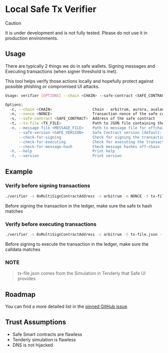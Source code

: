# Local Safe Tx Verifier

> [!CAUTION]
> It is under development and is not fully tested. Please do not use it in production environments.

## Usage

There are typically 2 things we do in safe wallets. Signing messages and Executing transactions (when signer threshold is met).

This tool helps verify those actions locally and hopefully protect against possible phishing or compromised UI attacks. 

```bash
Usage: verifier [OPTIONS] --chain <CHAIN> --safe-contract <SAFE_CONTRACT>

Options:
  -c, --chain <CHAIN>                  Chain - arbitrum, aurora, avalanche, base, blast, bsc, celo, ethereum, gnosis, linea, mantle, optimism, polygon, scroll, sepolia, worldchain, xlayer, zksync, base-sepolia, gnosis-chiado, polygon-zkevm
  -n, --nonce <NONCE>                  Transaction nonce of the safe contract
  -s, --safe-contract <SAFE_CONTRACT>  Address of the safe contract
  -t, --tx-file <TX_FILE>              Path to JSON file containing the input from Tenderly's simulation summary
  -m, --message-file <MESSAGE_FILE>    Path to message file for offchain message hashes
      --safe-version <SAFE_VERSION>    Safe Contract version [default: 1.3.0]
      --check-for-signing              Check for signing the transaction
      --check-for-executing            Check for executing the transaction
      --check-for-message-hash         Check message hashes off-chain
  -h, --help                           Print help
  -V, --version                        Print version
```

## Example 

### Verify before signing transactions

```bash
./verifier -s 0xMultiSignContractAddress -c arbitrum -n NONCE -t tx-file.json --check-for-signing
```
Before signing the transaction in the ledger, make sure the safe tx hash matches 

### Verify before executing transactions

```bash
./verifier -s 0xMultiSignContractAddress -c arbitrum -t tx-file.json --check-for-executing
```
Before signing to execute the transaction in the ledger, make sure the calldata matches 

### NOTE

> tx-file.json comes from the Simulation in Tenderly that Safe UI provides

## Roadmap

You can find a more detailed list in the [pinned GitHub issue](https://github.com/cyfrin/safe-tx-verifier/issues/1).

## Trust Assumptions
* Safe Smart contracts are flawless
* Tenderly simulation is flawless
* DNS is not hijacked

